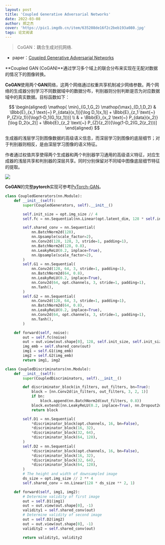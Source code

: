 ```yaml
---
layout: post
title: 'Coupled Generative Adversarial Networks'
date: 2022-03-08
author: 郑之杰
cover: 'https://pic1.imgdb.cn/item/635208de16f2c2beb193a080.jpg'
tags: 论文阅读
---
```


> CoGAN：耦合生成对抗网络.

- paper：[Coupled Generative Adversarial Networks](https://arxiv.org/abs/1606.07536)

**Coupled GAN (CoGAN)**通过学习多个域上的联合分布来实现在无配对数据的情况下的图像转换。

**CoGAN**使用两个**GAN**网络，这两个网络通过权重共享机制减少网络参数。两个网络的生成器分别学习不同数据域中的数据分布，判别器则分别判断是否为对应数据域中的真实数据。目标函数如下：


$$ \begin{aligned} \mathop{ \min}_{G_1,G_2} \mathop{\max}_{D_1,D_2} & \Bbb{E}_{x_1 \text{~} P_{data}(x_1)}[\log D_1(x_1)] + \Bbb{E}_{z_1 \text{~} P_{Z}(z_1)}[\log(1-D_1(G_1(z_1)))] \\ & + \Bbb{E}_{x_2 \text{~} P_{data}(x_2)}[\log D_2(x_2)] + \Bbb{E}_{z_2 \text{~} P_{Z}(z_2)}[\log(1-D_2(G_2(z_2)))] \end{aligned} $$

生成器的浅层学习到图像数据的高级语义信息，而深层学习到图像的底层细节；对于判别器则相反，是由深层学习图像的语义特征。

作者通过权值共享使得两个生成器和两个判别器学习通用的高级语义特征，对应生成器的浅层共享和判别器的深层共享。同时分别保留对不同域中图像底层细节特征的提取。

![](https://pic1.imgdb.cn/item/63523d2816f2c2beb1d08242.jpg)

**CoGAN**的完整**pytorch**实现可参考[PyTorch-GAN](https://github.com/eriklindernoren/PyTorch-GAN/tree/master/implementations/cogan)。

```python
class CoupledGenerators(nn.Module):
    def __init__(self):
        super(CoupledGenerators, self).__init__()

        self.init_size = opt.img_size // 4
        self.fc = nn.Sequential(nn.Linear(opt.latent_dim, 128 * self.init_size ** 2))

        self.shared_conv = nn.Sequential(
            nn.BatchNorm2d(128),
            nn.Upsample(scale_factor=2),
            nn.Conv2d(128, 128, 3, stride=1, padding=1),
            nn.BatchNorm2d(128, 0.8),
            nn.LeakyReLU(0.2, inplace=True),
            nn.Upsample(scale_factor=2),
        )
        self.G1 = nn.Sequential(
            nn.Conv2d(128, 64, 3, stride=1, padding=1),
            nn.BatchNorm2d(64, 0.8),
            nn.LeakyReLU(0.2, inplace=True),
            nn.Conv2d(64, opt.channels, 3, stride=1, padding=1),
            nn.Tanh(),
        )
        self.G2 = nn.Sequential(
            nn.Conv2d(128, 64, 3, stride=1, padding=1),
            nn.BatchNorm2d(64, 0.8),
            nn.LeakyReLU(0.2, inplace=True),
            nn.Conv2d(64, opt.channels, 3, stride=1, padding=1),
            nn.Tanh(),
        )

    def forward(self, noise):
        out = self.fc(noise)
        out = out.view(out.shape[0], 128, self.init_size, self.init_size)
        img_emb = self.shared_conv(out)
        img1 = self.G1(img_emb)
        img2 = self.G2(img_emb)
        return img1, img2

class CoupledDiscriminators(nn.Module):
    def __init__(self):
        super(CoupledDiscriminators, self).__init__()

        def discriminator_block(in_filters, out_filters, bn=True):
            block = [nn.Conv2d(in_filters, out_filters, 3, 2, 1)]
            if bn:
                block.append(nn.BatchNorm2d(out_filters, 0.8))
            block.extend([nn.LeakyReLU(0.2, inplace=True), nn.Dropout2d(0.25)])
            return block

        self.D1 = nn.Sequential(
            *discriminator_block(opt.channels, 16, bn=False),
            *discriminator_block(16, 32),
            *discriminator_block(32, 64),
            *discriminator_block(64, 128),
        )
        self.D2 = nn.Sequential(
            *discriminator_block(opt.channels, 16, bn=False),
            *discriminator_block(16, 32),
            *discriminator_block(32, 64),
            *discriminator_block(64, 128),
        )
        # The height and width of downsampled image
        ds_size = opt.img_size // 2 ** 4
        self.shared_conv = nn.Linear(128 * ds_size ** 2, 1)

    def forward(self, img1, img2):
        # Determine validity of first image
        out = self.D1(img1)
        out = out.view(out.shape[0], -1)
        validity1 = self.shared_conv(out)
        # Determine validity of second image
        out = self.D2(img2)
        out = out.view(out.shape[0], -1)
        validity2 = self.shared_conv(out)

        return validity1, validity2
```